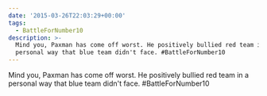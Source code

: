 ```yaml
---
date: '2015-03-26T22:03:29+00:00'
tags:
  - BattleForNumber10
description: >-
  Mind you, Paxman has come off worst. He positively bullied red team in a
  personal way that blue team didn't face. #BattleForNumber10
---
```

Mind you, Paxman has come off worst. He positively bullied red team in a personal way that blue team didn't face. #BattleForNumber10
